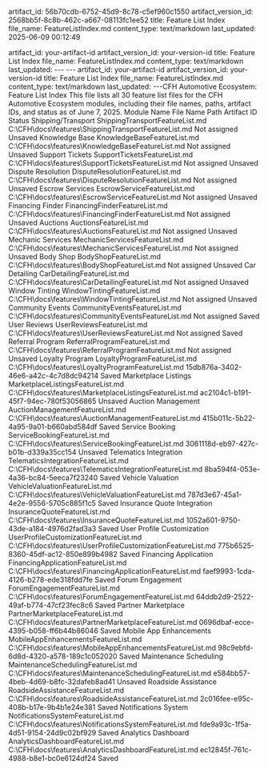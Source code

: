 
artifact_id: 56b70cdb-6752-45d9-8c78-c5ef960c1550
artifact_version_id: 2568bb5f-8c8b-462c-a667-08113fc1ee52
title: Feature List Index
file_name: FeatureListIndex.md
content_type: text/markdown
last_updated: 2025-06-09 00:12:49


artifact_id: your-artifact-id artifact_version_id: your-version-id title: Feature List Index file_name: FeatureListIndex.md content_type: text/markdown last_updated:  --- --- artifact_id: your-artifact-id artifact_version_id: your-version-id title: Feature List Index file_name: FeatureListIndex.md content_type: text/markdown last_updated:  ---CFH Automotive Ecosystem: Feature List Index This file lists all 30 feature list files for the CFH Automotive Ecosystem modules, including their file names, paths, artifact IDs, and status as of June 7, 2025.    Module Name File Name Path Artifact ID Status    Shipping/Transport ShippingTransportFeatureList.md C:\CFH\docs\features\ShippingTransportFeatureList.md Not assigned Unsaved   Knowledge Base KnowledgeBaseFeatureList.md C:\CFH\docs\features\KnowledgeBaseFeatureList.md Not assigned Unsaved   Support Tickets SupportTicketsFeatureList.md C:\CFH\docs\features\SupportTicketsFeatureList.md Not assigned Unsaved   Dispute Resolution DisputeResolutionFeatureList.md C:\CFH\docs\features\DisputeResolutionFeatureList.md Not assigned Unsaved   Escrow Services EscrowServiceFeatureList.md C:\CFH\docs\features\EscrowServiceFeatureList.md Not assigned Unsaved   Financing Finder FinancingFinderFeatureList.md C:\CFH\docs\features\FinancingFinderFeatureList.md Not assigned Unsaved   Auctions AuctionsFeatureList.md C:\CFH\docs\features\AuctionsFeatureList.md Not assigned Unsaved   Mechanic Services MechanicServicesFeatureList.md C:\CFH\docs\features\MechanicServicesFeatureList.md Not assigned Unsaved   Body Shop BodyShopFeatureList.md C:\CFH\docs\features\BodyShopFeatureList.md Not assigned Unsaved   Car Detailing CarDetailingFeatureList.md C:\CFH\docs\features\CarDetailingFeatureList.md Not assigned Unsaved   Window Tinting WindowTintingFeatureList.md C:\CFH\docs\features\WindowTintingFeatureList.md Not assigned Unsaved   Community Events CommunityEventsFeatureList.md C:\CFH\docs\features\CommunityEventsFeatureList.md Not assigned Saved   User Reviews UserReviewsFeatureList.md C:\CFH\docs\features\UserReviewsFeatureList.md Not assigned Saved   Referral Program ReferralProgramFeatureList.md C:\CFH\docs\features\ReferralProgramFeatureList.md Not assigned Unsaved   Loyalty Program LoyaltyProgramFeatureList.md C:\CFH\docs\features\LoyaltyProgramFeatureList.md 15db876a-3402-46e6-a42c-4c7d8dc94214 Saved   Marketplace Listings MarketplaceListingsFeatureList.md C:\CFH\docs\features\MarketplaceListingsFeatureList.md ac2104c1-b191-45f7-94ec-780f53056865 Unsaved   Auction Management AuctionManagementFeatureList.md C:\CFH\docs\features\AuctionManagementFeatureList.md 415b011c-5b22-4a95-9a01-b660abd584df Saved   Service Booking ServiceBookingFeatureList.md C:\CFH\docs\features\ServiceBookingFeatureList.md 3061118d-eb97-427c-b01b-d339a35cc154 Unsaved   Telematics Integration TelematicsIntegrationFeatureList.md C:\CFH\docs\features\TelematicsIntegrationFeatureList.md 8ba594f4-053e-4a36-bc84-5eeca7f23240 Saved   Vehicle Valuation VehicleValuationFeatureList.md C:\CFH\docs\features\VehicleValuationFeatureList.md 787d3e67-45a1-4e2e-9556-5705c885f1c5 Saved   Insurance Quote Integration InsuranceQuoteFeatureList.md C:\CFH\docs\features\InsuranceQuoteFeatureList.md 1052a601-9750-43de-a184-4976d2fad3a3 Saved   User Profile Customization UserProfileCustomizationFeatureList.md C:\CFH\docs\features\UserProfileCustomizationFeatureList.md 775b6525-8360-45df-ac12-850e899b4982 Saved   Financing Application FinancingApplicationFeatureList.md C:\CFH\docs\features\FinancingApplicationFeatureList.md faef9993-1cda-4126-b278-ede318fdd7fe Saved   Forum Engagement ForumEngagementFeatureList.md C:\CFH\docs\features\ForumEngagementFeatureList.md 64ddb2d9-2522-49af-b774-47cf23fec8c6 Saved   Partner Marketplace PartnerMarketplaceFeatureList.md C:\CFH\docs\features\PartnerMarketplaceFeatureList.md 0696dbaf-ecce-4395-b058-ff6b44b86046 Saved   Mobile App Enhancements MobileAppEnhancementsFeatureList.md C:\CFH\docs\features\MobileAppEnhancementsFeatureList.md 98c9ebfd-6d8d-4320-a578-189c1c052020 Saved   Maintenance Scheduling MaintenanceSchedulingFeatureList.md C:\CFH\docs\features\MaintenanceSchedulingFeatureList.md e584bb57-4beb-4d69-b8fc-32dafeb8ad41 Unsaved   Roadside Assistance RoadsideAssistanceFeatureList.md C:\CFH\docs\features\RoadsideAssistanceFeatureList.md 2c016fee-e95c-408b-b17e-9b4b1e24e381 Saved   Notifications System NotificationsSystemFeatureList.md C:\CFH\docs\features\NotificationsSystemFeatureList.md fde9a93c-1f5a-4d51-9154-24d9c02bf929 Saved   Analytics Dashboard AnalyticsDashboardFeatureList.md C:\CFH\docs\features\AnalyticsDashboardFeatureList.md ec12845f-761c-4988-b8e1-bc0e6124df24 Saved  
